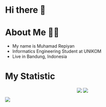 # Hi there 👋
# About Me 👨‍🦱
* My name is Muhamad Repiyan
* Informatics Engineering Student at UNIKOM
* Live in Bandung, Indonesia

# My Statistic
<p align="center">
    <img align="center" src="https://github-readme-stats.vercel.app/api?username=repiyann&show_icons=true&theme=nord&hide_border=true" />
    <img align="center" src="https://github-readme-streak-stats.herokuapp.com/?user=repiyann&theme=nord&hide_border=true" />
</p

![](https://komarev.com/ghpvc/?username=repiyann)
